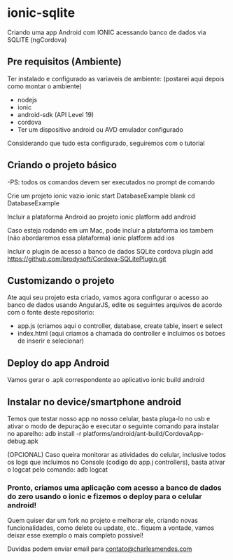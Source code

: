 # ionic-sqlite
Criando uma app Android com IONIC acessando banco de dados via SQLITE (ngCordova)

## Pre requisitos (Ambiente)
Ter instalado e configurado as variaveis de ambiente: 
(postarei aqui depois como montar o ambiente)
* nodejs
* ionic
* android-sdk (API Level 19)
* cordova
* Ter um dispositivo android ou AVD emulador configurado

Considerando que tudo esta configurado, seguiremos com o tutorial

## Criando o projeto básico
-PS: todos os comandos devem ser executados no prompt de comando

Crie um projeto ionic vazio
  ionic start DatabaseExample blank
  cd DatabaseExample
  
Incluir a plataforma Android ao projeto
  ionic platform add android

Caso esteja rodando em um Mac, pode incluir a plataforma ios tambem (não abordaremos essa plataforma)
  ionic platform add ios
  
Incluir o plugin de acesso a banco de dados SQLite
  cordova plugin add https://github.com/brodysoft/Cordova-SQLitePlugin.git

## Customizando o projeto
Ate aqui seu projeto esta criado, vamos agora configurar o acesso ao banco de dados usando AngularJS, edite os seguintes arquivos de acordo com o fonte deste repositorio:
* app.js (criamos aqui o controller, database, create table, insert e select
* index.html (aqui criamos a chamada do controller e incluimos os botoes de inserir e selecionar)

## Deploy do app Android
Vamos gerar o .apk correspondente ao aplicativo
  ionic build android
  
## Instalar no device/smartphone android
Temos que testar nosso app no nosso celular, basta pluga-lo no usb e ativar o modo de depuração e executar o seguinte comando para instalar no aparelho:
  adb install -r platforms/android/ant-build/CordovaApp-debug.apk
  
(OPCIONAL) Caso queira monitorar as atividades do celular, inclusive todos os logs que incluimos no Console (codigo do app.j controllers), basta ativar o logcat pelo comando:
  adb logcat

### Pronto, criamos uma aplicação com acesso a banco de dados do zero usando o ionic e fizemos o deploy para o celular android!
Quem quiser dar um fork no projeto e melhorar ele, criando novas funcionalidades, como delete ou update, etc.. fiquem a vontade, vamos deixar esse exemplo o mais completo possivel!

Duvidas podem enviar email para contato@charlesmendes.com
